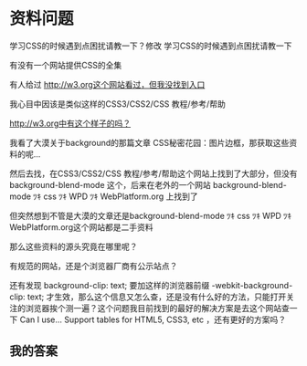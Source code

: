 # 资料问题

学习CSS的时候遇到点困扰请教一下？修改
学习CSS的时候遇到点困扰请教一下

有没有一个网站提供CSS的全集

有人给过 http://w3.org这个网站看过，但我没找到入口

我心目中因该是类似这样的CSS3/CSS2/CSS 教程/参考/帮助

http://w3.org中有这个样子的吗？

我看了大漠关于background的那篇文章 CSS秘密花园：图片边框，那获取这些资料的呢...

然后去找，在CSS3/CSS2/CSS 教程/参考/帮助这个网站上找到了大部分，但没有 background-blend-mode 这个，后来在老外的一个网站 background-blend-mode ﾂｷ css ﾂｷ WPD ﾂｷ WebPlatform.org 上找到了

但突然想到不管是大漠的文章还是background-blend-mode ﾂｷ css ﾂｷ WPD ﾂｷ WebPlatform.org这个网站都是二手资料

那么这些资料的源头究竟在哪里呢？

有规范的网站，还是个浏览器厂商有公示站点？

还有发现 background-clip: text; 要加这样的浏览器前缀 -webkit-background-clip: text; 才生效，那么这个信息又怎么查，还是没有什么好的方法，只能打开关注的浏览器挨个测一遍？这个问题我目前找到的最好的解决方案是去这个网站查一下 Can I use... Support tables for HTML5, CSS3, etc ，还有更好的方案吗？

## 我的答案



